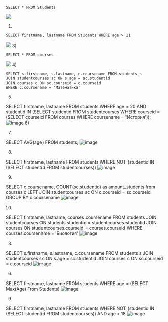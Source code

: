 ```
SELECT * FROM Students
```
![](https://sun9-43.userapi.com/impg/NARWn6xzi8dCCFwumv_AjhP2KkiSnOoZUZHPfA/c2A2Uox4AXg.jpg?size=527x368&quality=96&sign=84d347a3366364b4ef345d33b8eff14a&type=album)

1)
```
SELECT firstname, lastname FROM Students WHERE age > 21 
```
![](https://sun9-32.userapi.com/impg/pKspVsiXiM-Cc1fAV3VjsWHPtTyiysfdr6DZ4A/4ExSeerlcd4.jpg?size=347x313&quality=96&sign=1262d0a26f702595e9a0b06d97f1971c&type=album)
3)
```
SELECT * FROM courses
```
![](https://sun9-73.userapi.com/impg/PqQkqQbL1P76vZ2aVRGKpIhPILS-7Tew2zO0Nw/qKoyuq9ibwA.jpg?size=301x369&quality=96&sign=a53564b11462bd61902db15236a2a807&type=album)
4)
```
SELECT s.firstname, s.lastname, c.coursename FROM students s
JOIN studentcourses sc ON s.age = sc.studentid
JOIN courses c ON sc.courseid = c.courseid
WHERE c.coursename = 'Математика'
```
5)
SELECT firstname, lastname FROM students
WHERE age = 20 AND studentid IN (SELECT studentid FROM studentcourses WHERE courseid = (SELECT courseid FROM courses WHERE coursename = 'История'));
![image](https://github.com/Agent-Cremlya/gj/assets/67115483/a7b5a577-4e1f-4920-8a3a-4f4f47f52777)
6)



7)
SELECT AVG(age) FROM students;
![image](https://github.com/Agent-Cremlya/gj/assets/67115483/233416c9-6e05-4188-8cff-e26635e0adbc)

8)
SELECT firstname, lastname FROM students
WHERE NOT (studentid IN (SELECT studentid FROM studentcourses))
![image](https://github.com/Agent-Cremlya/gj/assets/67115483/f42e3088-493b-43fa-b023-662c4551babc)

9)
SELECT c.coursename, COUNT(sc.studentid) as amount_students from courses c
LEFT JOIN studentcourses sc ON c.courseid = sc.courseid
GROUP BY c.coursename
![image](https://github.com/Agent-Cremlya/gj/assets/67115483/fb45efbd-9ae9-46e6-ad78-35501ec843a3)

10)
SELECT firstname, lastname, courses.coursename FROM students 
JOIN studentcourses ON students.studentid = studentcourses.studentid
JOIN courses ON studentcourses.courseid = courses.courseid
WHERE courses.coursename = 'Биология'
![image](https://github.com/Agent-Cremlya/gj/assets/67115483/b26b1977-4c2b-4533-b8ed-538beb7963fd)

3)
SELECT s.firstname, s.lastname, c.coursename FROM students s
JOIN studentcourses sc ON s.age = sc.studentid
JOIN courses c ON sc.courseid = c.courseid
![image](https://github.com/Agent-Cremlya/gj/assets/67115483/9b5ab40c-3777-4331-8b3c-af64c9dce889)


6)
SELECT firstname, lastname FROM students WHERE age = (SELECT Max(Age) From Students)
![image](https://github.com/Agent-Cremlya/gj/assets/67115483/b5fbaaf4-4cd2-4ef7-a20c-73c7a42efc2b)

9)
SELECT firstname, lastname FROM students 
WHERE NOT (studentid IN (SELECT studentid FROM studentcourses)) AND	age > 18
![image](https://github.com/Agent-Cremlya/gj/assets/67115483/45e43f1c-30ea-458a-bd1e-1d999c4d73f6)
